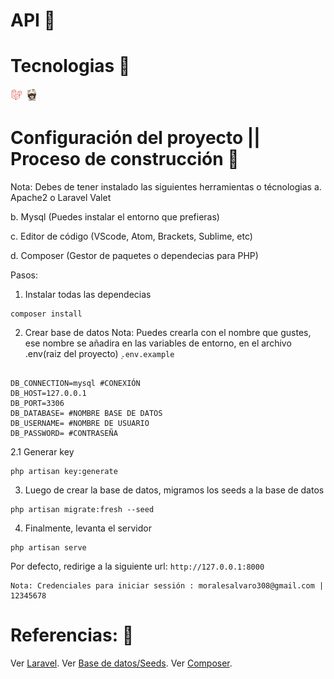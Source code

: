 # API :page_facing_up:

# Tecnologias :rocket:

<code><img height="20" src="https://raw.githubusercontent.com/github/explore/80688e429a7d4ef2fca1e82350fe8e3517d3494d/topics/laravel/laravel.png"></code>
<code><img height="20" src="https://raw.githubusercontent.com/github/explore/80688e429a7d4ef2fca1e82350fe8e3517d3494d/topics/composer/composer.png"></code>

# Configuración del proyecto || Proceso de construcción :wrench:

Nota: Debes de tener instalado las siguientes herramientas o técnologias
a. Apache2 o Laravel Valet

b. Mysql (Puedes instalar el entorno que prefieras)

c. Editor de código (VScode, Atom, Brackets, Sublime, etc)

d. Composer (Gestor de paquetes o dependecias para PHP)

Pasos:

1. Instalar todas las dependecias

```
composer install
```

2. Crear base de datos
   Nota: Puedes crearla con el nombre que gustes, ese nombre se añadira en las variables de entorno, en el archivo .env(raiz del proyecto)
   ̣`.env.example`

```

DB_CONNECTION=mysql #CONEXIÓN
DB_HOST=127.0.0.1
DB_PORT=3306
DB_DATABASE= #NOMBRE BASE DE DATOS
DB_USERNAME= #NOMBRE DE USUARIO
DB_PASSWORD= #CONTRASEÑA

```

2.1 Generar key
```
php artisan key:generate
```

3. Luego de crear la base de datos, migramos los seeds a la base de datos

```
php artisan migrate:fresh --seed
```

4. Finalmente, levanta el servidor

```
php artisan serve
```


Por defecto, redirige a la siguiente url: `http://127.0.0.1:8000`

```
Nota: Credenciales para iniciar sessión : moralesalvaro308@gmail.com | 12345678
```

# Referencias: :memo:

Ver [Laravel](https://laravel.com).
Ver [Base de datos/Seeds](https://laravel.com/docs/8.x/seeding).
Ver [Composer](https://getcomposer.org/).
